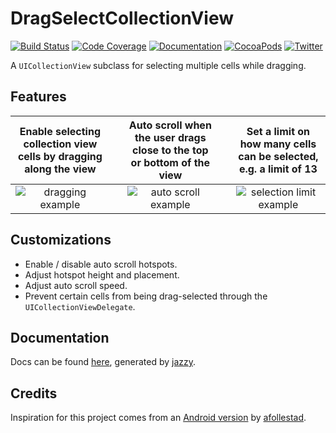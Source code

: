 # DragSelectCollectionView

[![Build Status][travis-badge]][travis]
[![Code Coverage][codecov-badge]][codecov]
[![Documentation][docs-badge]][docs]
[![CocoaPods][pods-badge]][pods]
[![Twitter][twitter-badge]][twitter]


A `UICollectionView` subclass for selecting multiple cells while dragging.

## Features

Enable selecting collection view cells by dragging along the view | &nbsp; | Auto scroll when the user drags close to the top or bottom of the view | &nbsp; | Set a limit on how many cells can be selected, e.g. a limit of 13
:---------------------------:|--------|:----------------------------:|--------|:---------------------------:
![dragging example](https://haskelash.github.io/DragSelectCollectionView/gifs/dragging.gif) | &nbsp; | ![auto scroll example](https://haskelash.github.io/DragSelectCollectionView/gifs/hotspots.gif) | &nbsp; | ![selection limit example](https://haskelash.github.io/DragSelectCollectionView/gifs/limit.gif)

## Customizations

- Enable / disable auto scroll hotspots.
- Adjust hotspot height and placement.
- Adjust auto scroll speed.
- Prevent certain cells from being drag-selected through the `UICollectionViewDelegate`.

## Documentation

Docs can be found [here](https://haskelash.github.io/DragSelectCollectionView/docs/index.html), generated by [jazzy](https://github.com/realm/jazzy).

## Credits

Inspiration for this project comes from an [Android version](https://github.com/afollestad/drag-select-recyclerview) by [afollestad](https://github.com/afollestad). 

[travis-badge]: https://travis-ci.org/haskelash/DragSelectCollectionView.svg?branch=master
[travis]: https://travis-ci.org/haskelash/DragSelectCollectionView
[codecov-badge]: https://codecov.io/gh/haskelash/DragSelectCollectionView/branch/master/graph/badge.svg
[codecov]: https://codecov.io/gh/haskelash/DragSelectCollectionView
[docs]: https://haskelash.github.io/DragSelectCollectionView/docs/index.html
[docs-badge]: https://haskelash.github.io/DragSelectCollectionView/docs/badge.svg
[pods-badge]: https://img.shields.io/cocoapods/v/DragSelectCollectionView.svg
[pods]: https://cocoapods.org/pods/DragSelectCollectionView
[twitter]: https://twitter.com/haskelash
[twitter-badge]: https://img.shields.io/twitter/follow/haskelash.svg?style=social&logo=twitter&label=Follow
